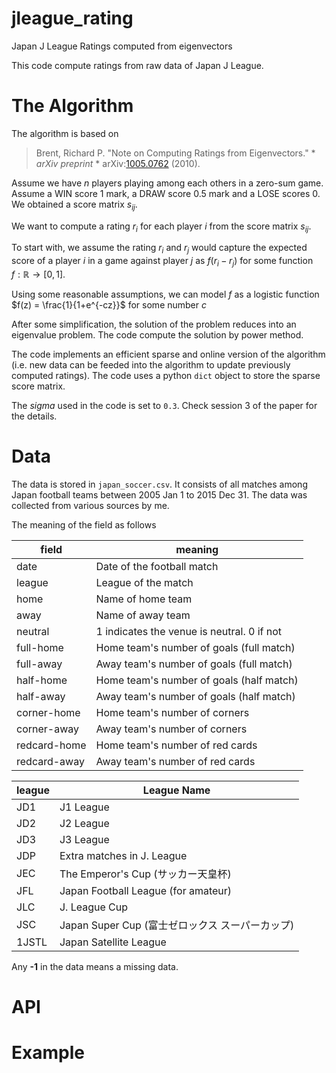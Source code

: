 # jleague_rating
Japan J League Ratings computed from eigenvectors

This code compute ratings from raw data of Japan J League.

# The Algorithm

The algorithm is based on 

> Brent, Richard P. "Note on Computing Ratings from Eigenvectors." * *arXiv preprint* * arXiv:[1005.0762](https://arxiv.org/abs/1005.0762) (2010).

Assume we have $n$ players playing among each others in a zero-sum game. Assume a WIN score 1 mark, a DRAW score 0.5 mark and a LOSE scores 0. We obtained a score matrix $s_{ij}$.

We want to compute a rating $r_i$ for each player $i$ from the score matrix $s_{ij}$.

To start with, we assume the rating $r_i$ and $r_j$ would capture the expected score of a player $i$ in a game against player $j$ as $f(r_i - r_j)$ for some function $f: \mathbb{R} \to [0,1]$.

Using some reasonable assumptions, we can model $f$ as a logistic function $f(z) = \frac{1}{1+e^{-cz}}$ for some number $c$

After some simplification, the solution of the problem reduces into an eigenvalue problem. The code compute the solution by power method.

The code implements an efficient sparse and online version of the algorithm (i.e. new data can be feeded into the algorithm to update previously computed ratings). The code uses a python `dict` object to store the sparse score matrix.

The $sigma$ used in the code is set to `0.3`. Check session 3 of the paper for the details.

# Data

The data is stored in `japan_soccer.csv`. It consists of all matches among Japan football teams between 2005 Jan 1 to 2015 Dec 31. The data was collected from various sources by me.

The meaning of the field as follows

| field | meaning |
| --- | --- |
| date | Date of the football match |
| league | League of the match |
| home | Name of home team |
| away | Name of away team |
| neutral | 1 indicates the venue is neutral. 0 if not |
| full-home | Home team's number of goals (full match) |
| full-away | Away team's number of goals (full match) |
| half-home | Home team's number of goals (half match) |
| half-away | Away team's number of goals (half match) |
| corner-home | Home team's number of corners |
| corner-away | Away team's number of corners |
| redcard-home | Home team's number of red cards |
| redcard-away | Away team's number of red cards |

| league | League Name |
| --- | --- |
| JD1 | J1 League |
| JD2 | J2 League |
| JD3 | J3 League |
| JDP | Extra matches in J. League |
| JEC | The Emperor's Cup (サッカー天皇杯) |
| JFL | Japan Football League (for amateur) |
| JLC | J. League Cup |
| JSC | Japan Super Cup (富士ゼロックス スーパーカップ) |
| 1JSTL | Japan Satellite League |

Any **-1** in the data means a missing data.

# API

# Example
